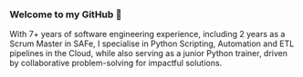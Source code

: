 ### Welcome to my GitHub 👋
With 7+ years of software engineering experience, including 2 years as a Scrum Master in SAFe, I specialise in Python Scripting, Automation and ETL pipelines in the Cloud, while also serving as a junior Python trainer, driven by collaborative problem-solving for impactful solutions.
